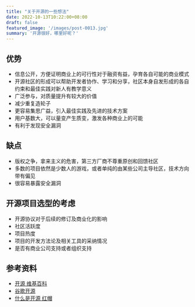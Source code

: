 ```yaml
---
title: "关于开源的一些想法"
date: 2022-10-13T10:22:00+08:00
draft: false
featured_image: '/images/post-0013.jpg'
summary: '开源很好，哪里好呢？'
---
```


## 优势

- 信息公开，方便证明商业上的可行性对于融资有益，孕育各自可能的商业模式
- 开源社区的形成可以帮助开发者协作、学习和分享，社区本身自发形成的各自约束和最佳实践对新人有教学意义
- 广泛参与，对质量提升有较大的价值
- 减少重复造轮子
- 更容易集思广益，引入最佳实践及先进的技术方案
- 用户基数大，可以量变产生质变，激发各种商业上的可能
- 有利于发现安全漏洞

## 缺点

- 版权之争，拿来主义的危害，第三方厂商不尊重原创和回馈社区
- 多数的项目依然是少数人的游戏，或者单纯的由某些公司主导社区，技术方向带有偏见
- 很容易暴露安全漏洞

## 开源项目选型的考虑

- 开源协议对于后续的修订及商业化的影响
- 社区活跃度
- 项目热度
- 项目的开发方法论及相关工具的采纳情况
- 是否有商业公司支持或者组织支持

## 参考资料

- [开源 维基百科](https://en.wikipedia.org/wiki/Open_source)
- [谷歌开源](https://opensource.google/)
- [什么是开源 红帽](https://www.redhat.com/en/topics/open-source/what-is-open-source)
